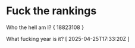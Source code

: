 # Fuck the rankings

Who the hell am I?
{ 18823108 }

What fucking year is it?
[ 2025-04-25T17:33:20Z ]
